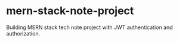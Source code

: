 # mern-stack-note-project
Building MERN stack tech note project with JWT authentication and authorization.
